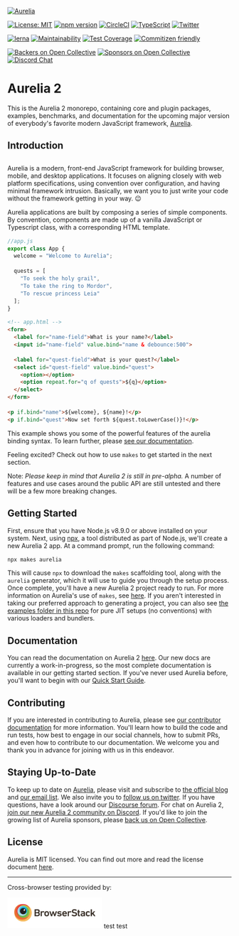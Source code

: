 <p>
  <a href="https://aurelia.io/" target="_blank">
    <img alt="Aurelia" src="https://aurelia.io/styles/images/aurelia.svg">
  </a>
</p>

[![License: MIT](https://img.shields.io/badge/License-MIT-yellow.svg)](https://opensource.org/licenses/MIT)
[![npm version](https://badge.fury.io/js/%40aurelia%2Fkernel.svg)](https://badge.fury.io/js/%40aurelia%2Fkernel)
[![CircleCI](https://circleci.com/gh/aurelia/aurelia.svg?style=shield)](https://circleci.com/gh/aurelia/aurelia)
[![TypeScript](https://img.shields.io/badge/%3C%2F%3E-TypeScript-%230074c1.svg)](http://www.typescriptlang.org/)
[![Twitter](https://img.shields.io/twitter/follow/aureliaeffect.svg?style=social&label=Follow)](https://twitter.com/intent/follow?screen_name=aureliaeffect)

[![lerna](https://img.shields.io/badge/maintained%20with-lerna-cc00ff.svg)](https://lernajs.io/)
[![Maintainability](https://api.codeclimate.com/v1/badges/5ac0e13689735698073a/maintainability)](https://codeclimate.com/github/aurelia/aurelia/maintainability)
[![Test Coverage](https://api.codeclimate.com/v1/badges/5ac0e13689735698073a/test_coverage)](https://codeclimate.com/github/aurelia/aurelia/test_coverage)
[![Commitizen friendly](https://img.shields.io/badge/commitizen-friendly-brightgreen.svg)](http://commitizen.github.io/cz-cli/)

[![Backers on Open Collective](https://opencollective.com/aurelia/backers/badge.svg)](#backers) [![Sponsors on Open Collective](https://opencollective.com/aurelia/sponsors/badge.svg)](#sponsors) 
[![Discord Chat](https://img.shields.io/discord/448698263508615178.svg)](https://discord.gg/RBtyM6u)

# Aurelia 2

This is the Aurelia 2 monorepo, containing core and plugin packages, examples, benchmarks, and documentation for the upcoming major version of everybody's favorite modern JavaScript framework, [Aurelia](http://www.aurelia.io/).

## Introduction

##
Aurelia is a modern, front-end JavaScript framework for building browser, mobile, and desktop applications. It focuses on aligning closely with web platform specifications, using convention over configuration, and having minimal framework intrusion. Basically, we want you to just write your code without the framework getting in your way. :wink:

Aurelia applications are built by composing a series of simple components. By convention, components are made up of a vanilla JavaScript or Typescript class, with a corresponding HTML template.

```js
//app.js
export class App {
  welcome = "Welcome to Aurelia";

  quests = [
    "To seek the holy grail",
    "To take the ring to Mordor",
    "To rescue princess Leia"
  ];
}
```

```html
<!-- app.html -->
<form>
  <label for="name-field">What is your name?</label>
  <input id="name-field" value.bind="name & debounce:500">

  <label for="quest-field">What is your quest?</label>
  <select id="quest-field" value.bind="quest">
    <option></option>
    <option repeat.for="q of quests">${q}</option>
  </select>
</form>

<p if.bind="name">${welcome}, ${name}!</p>
<p if.bind="quest">Now set forth ${quest.toLowerCase()}!</p>
```

This example shows you some of the powerful features of the aurelia binding syntax. To learn further, please [see our documentation](https://docs.aurelia.io/).

Feeling excited? Check out how to use `makes` to get started in the next section.

Note: *Please keep in mind that Aurelia 2 is still in pre-alpha.* A number of features and use cases around the public API are still untested and there will be a few more breaking changes.

## Getting Started

First, ensure that you have Node.js v8.9.0 or above installed on your system. Next, using [npx](https://medium.com/@maybekatz/introducing-npx-an-npm-package-runner-55f7d4bd282b), a tool distributed as part of Node.js, we'll create a new Aurelia 2 app. At a command prompt, run the following command:

```bash
npx makes aurelia
```

This will cause `npx` to download the `makes` scaffolding tool, along with the `aurelia` generator, which it will use to guide you through the setup process. Once complete, you'll have a new Aurelia 2 project ready to run. For more information on Aurelia's use of `makes`, see [here](https://github.com/aurelia/new). If you aren't interested in taking our preferred approach to generating a project, you can also see [the examples folder in this repo](examples) for pure JIT setups (no conventions) with various loaders and bundlers.

## Documentation

You can read the documentation on Aurelia 2 [here](https://docs.aurelia.io/). Our new docs are currently a work-in-progress, so the most complete documentation is available in our getting started section. If you've never used Aurelia before, you'll want to begin with our [Quick Start Guide](https://docs.aurelia.io/getting-started/quick-start-guide).

## Contributing

If you are interested in contributing to Aurelia, please see [our contributor documentation](https://docs.aurelia.io/community-contribution/joining-the-community) for more information. You'll learn how to build the code and run tests, how best to engage in our social channels, how to submit PRs, and even how to contribute to our documentation. We welcome you and thank you in advance for joining with us in this endeavor.

## Staying Up-to-Date

To keep up to date on [Aurelia](http://www.aurelia.io/), please visit and subscribe to [the official blog](http://blog.aurelia.io/) and [our email list](http://eepurl.com/ces50j). We also invite you to [follow us on twitter](https://twitter.com/aureliaeffect). If you have questions, have a look around our [Discourse forum](https://discourse.aurelia.io/). For chat on Aurelia 2, [join our new Aurelia 2 community on Discord](https://discord.gg/RBtyM6u). If you'd like to join the growing list of Aurelia sponsors, please [back us on Open Collective](https://opencollective.com/aurelia).

## License

Aurelia is MIT licensed. You can find out more and read the license document [here](LICENSE).

---

Cross-browser testing provided by:

<a href="http://browserstack.com"><img height="70" src="docs/images/browserstack-logo.png" alt="BrowserStack"></a>
test
test
